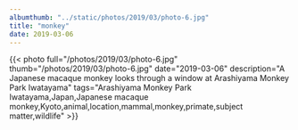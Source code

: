 ```yaml
---
albumthumb: "../static/photos/2019/03/photo-6.jpg"
title: "monkey"
date: 2019-03-06
---
```

{{< photo full="/photos/2019/03/photo-6.jpg" thumb="/photos/2019/03/photo-6.jpg" date="2019-03-06" description="A Japanese macaque monkey looks through a window at Arashiyama Monkey Park Iwatayama" tags="Arashiyama Monkey Park Iwatayama,Japan,Japanese macaque monkey,Kyoto,animal,location,mammal,monkey,primate,subject matter,wildlife" >}}
